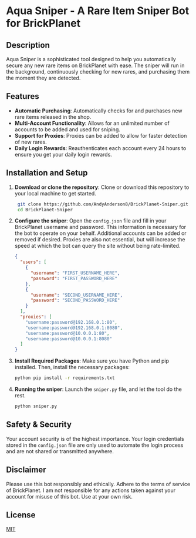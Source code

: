 # Aqua Sniper - A Rare Item Sniper Bot for BrickPlanet

## Description
Aqua Sniper is a sophisticated tool designed to help you automatically secure any new rare items on BrickPlanet with ease. The sniper will run in the background, continuously checking for new rares, and purchasing them the moment they are detected.

## Features
- **Automatic Purchasing**: Automatically checks for and purchases new rare items released in the shop.
- **Multi-Account Functionality**: Allows for an unlimited number of accounts to be added and used for sniping.
- **Support for Proxies**: Proxies can be added to allow for faster detection of new rares.
- **Daily Login Rewards**: Reauthenticates each account every 24 hours to ensure you get your daily login rewards.

## Installation and Setup
1. **Download or clone the repository**: Clone or download this repository to your local machine to get started.
   ```bash
    git clone https://github.com/AndyAnderson8/BrickPlanet-Sniper.git
    cd BrickPlanet-Sniper
    ```

2. **Configure the sniper**: Open the `config.json` file and fill in your BrickPlanet username and password. This information is necessary for the bot to operate on your behalf. Additional accounts can be added or removed if desired. Proxies are also not essential, but will increase the speed at which the bot can query the site without being rate-limited.
   
    ```json
    {
      "users": [
        {
          "username": "FIRST_USERNAME_HERE",
          "password": "FIRST_PASSWORD_HERE"
        },
        {
          "username": "SECOND_USERNAME_HERE",
          "password": "SECOND_PASSWORD_HERE"
        }
      ],
      "proxies": [
        "username:password@192.168.0.1:80",
        "username:password@192.168.0.1:8080",
        "username:password@10.0.0.1:80",
        "username:password@10.0.0.1:8080"
      ]
    }
    ```
    
3. **Install Required Packages**: Make sure you have Python and pip installed. Then, install the necessary packages:
   
    ```bash
    python pip install -r requirements.txt
    ```

4. **Running the sniper**: Launch the `sniper.py` file, and let the tool do the rest.
   
    ```bash
    python sniper.py
    ```

## Safety & Security

Your account security is of the highest importance. Your login credentials stored in the `config.json` file are only used to automate the login process and are not shared or transmitted anywhere.

## Disclaimer

Please use this bot responsibly and ethically. Adhere to the terms of service of BrickPlanet. I am not responsible for any actions taken against your account for misuse of this bot. Use at your own risk.

## License
[MIT](https://github.com/AndyAnderson8/BrickPlanet-Sniper/blob/main/LICENSE.txt)
